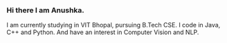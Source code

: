 ### Hi there I am Anushka.
I am currently studying in VIT Bhopal, pursuing B.Tech CSE. 
I code in Java, C++ and Python. And have an interest in Computer Vision and NLP. 
<!--
**AnuAgni/AnuAgni** is a ✨ _special_ ✨ repository because its `README.md` (this file) appears on your GitHub profile.

Here are some ideas to get you started:

- 🔭 I’m currently working on ...
- 🌱 I’m currently learning ...
- 👯 I’m looking to collaborate on ...
- 🤔 I’m looking for help with ...
- 💬 Ask me about ...
- 📫 How to reach me: ...
- 😄 Pronouns: ...
- ⚡ Fun fact: ...
-->
